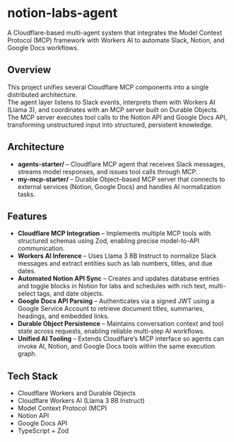 # notion-labs-agent

A Cloudflare-based multi-agent system that integrates the Model Context Protocol (MCP) framework with Workers AI to automate Slack, Notion, and Google Docs workflows.

## Overview

This project unifies several Cloudflare MCP components into a single distributed architecture.  
The agent layer listens to Slack events, interprets them with Workers AI (Llama 3), and coordinates with an MCP server built on Durable Objects.  
The MCP server executes tool calls to the Notion API and Google Docs API, transforming unstructured input into structured, persistent knowledge.

## Architecture

- **agents-starter/** – Cloudflare MCP agent that receives Slack messages, streams model responses, and issues tool calls through MCP.  
- **my-mcp-starter/** – Durable Object–based MCP server that connects to external services (Notion, Google Docs) and handles AI normalization tasks.

## Features

- **Cloudflare MCP Integration** – Implements multiple MCP tools with structured schemas using Zod, enabling precise model-to-API communication.  
- **Workers AI Inference** – Uses Llama 3 8B Instruct to normalize Slack messages and extract entities such as lab numbers, titles, and due dates.  
- **Automated Notion API Sync** – Creates and updates database entries and toggle blocks in Notion for labs and schedules with rich text, multi-select tags, and date objects.  
- **Google Docs API Parsing** – Authenticates via a signed JWT using a Google Service Account to retrieve document titles, summaries, headings, and embedded links.  
- **Durable Object Persistence** – Maintains conversation context and tool state across requests, enabling reliable multi-step AI workflows.  
- **Unified AI Tooling** – Extends Cloudflare’s MCP interface so agents can invoke AI, Notion, and Google Docs tools within the same execution graph.

## Tech Stack

- Cloudflare Workers and Durable Objects  
- Cloudflare Workers AI (Llama 3 8B Instruct)  
- Model Context Protocol (MCP)  
- Notion API  
- Google Docs API  
- TypeScript + Zod
